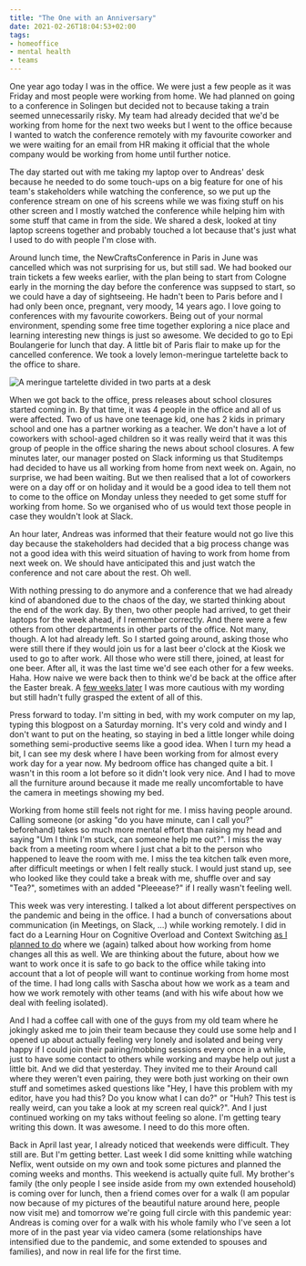 ```yaml
---
title: "The One with an Anniversary"
date: 2021-02-26T18:04:53+02:00
tags:
- homeoffice
- mental health
- teams
---
```


One year ago today I was in the office. We were just a few people as it was Friday and most people were working from home. We had planned on going to a conference in Solingen but decided not to because taking a train seemed unnecessarily risky. My team had already decided that we'd be working from home for the next two weeks but I went to the office because I wanted to watch the conference remotely with my favourite coworker and we were waiting for an email from HR making it official that the whole company would be working from home until further notice.

The day started out with me taking my laptop over to Andreas' desk because he needed to do some touch-ups on a big feature for one of his team's stakeholders while watching the conference, so we put up the conference stream on one of his screens while we was fixing stuff on his other screen and I mostly watched the conference while helping him with some stuff that came in from the side. We shared a desk, looked at tiny laptop screens together and probably touched a lot because that's just what I used to do with people I'm close with.

Around lunch time, the NewCraftsConference in Paris in June was cancelled which was not surprising for us, but still sad. We had booked our train tickets a few weeks earlier, with the plan being to start from Cologne early in the morning the day before the conference was suppsed to start, so we could have a day of sightseeing. He hadn't been to Paris before and I had only been once, pregnant, very moody, 14 years ago. I love going to conferences with my favourite coworkers. Being out of your normal environment, spending some free time together exploring a nice place and learning interesting new things is just so awesome. We decided to go to Epi Boulangerie for lunch that day. A little bit of Paris flair to make up for the cancelled conference. We took a lovely lemon-meringue tartelette back to the office to share.

![A meringue tartelette divided in two parts at a desk](/images/posts/2021-03-13-tartelette.jpeg)

When we got back to the office, press releases about school closures started coming in. By that time, it was 4 people in the office and all of us were affected. Two of us have one teenage kid, one has 2 kids in primary school and one has a partner working as a teacher. We don't have a lot of coworkers with school-aged children so it was really weird that it was this group of people in the office sharing the news about school closures. A few minutes later, our manager posted on Slack informing us that Studitemps had decided to have us all working from home from next week on. Again, no surprise, we had been waiting. But we then realised that a lot of coworkers were on a day off or on holiday and it would be a good idea to tell them not to come to the office on Monday unless they needed to get some stuff for working from home. So we organised who of us would text those people in case they wouldn't look at Slack.

An hour later, Andreas was informed that their feature would not go live this day because the stakeholders had decided that a big process change was not a good idea with this weird situation of having to work from home from next week on. We should have anticipated this and just watch the conference and not care about the rest. Oh well.

With nothing pressing to do anymore and a conference that we had already kind of abandoned due to the chaos of the day, we started thinking about the end of the work day. By then, two other people had arrived, to get their laptops for the week ahead, if I remember correctly. And there were a few others from other departments in other parts of the office. Not many, though. A lot had already left. So I started going around, asking those who were still there if they would join us for a last beer o'clock at the Kiosk we used to go to after work. All those who were still there, joined, at least for one beer. After all, it was the last time we'd see each other for a few weeks. Haha. How naive we were back then to think we'd be back at the office after the Easter break. A [few weeks later](/posts/2020-04-06-at-home) I was more cautious with my wording but still hadn't fully grasped the extent of all of this.

Press forward to today. I'm sitting in bed, with my work computer on my lap, typing this blogpost on a Saturday morning. It's very cold and windy and I don't want to put on the heating, so staying in bed a little longer while doing something semi-productive seems like a good idea. When I turn my head a bit, I can see my desk where I have been working from for almost every work day for a year now. My bedroom office has changed quite a bit. I wasn't in this room a lot before so it didn't look very nice. And I had to move all the furniture around because it made me really uncomfortable to have the camera in meetings showing my bed.

Working from home still feels not right for me. I miss having people around. Calling someone (or asking "do you have minute, can I call you?" beforehand) takes so much more mental effort than raising my head and saying "Um I think I'm stuck, can someone help me out?". I miss the way back from a meeting room where I just chat a bit to the person who happened to leave the room with me. I miss the tea kitchen talk even more, after difficult meetings or when I felt really stuck. I would just stand up, see who looked like they could take a break with me, shuffle over and say "Tea?", sometimes with an added "Pleeease?" if I really wasn't feeling well.

This week was very interesting. I talked a lot about different perspectives on the pandemic and being in the office. I had a bunch of conversations about communication (in Meetings, on Slack, ...) while working remotely. I did in fact do a Learning Hour on Cognitive Overload and Context Switching [as I planned to do](/posts/2021-02-26-dinosaurs) where we (again) talked about how working from home changes all this as well. We are thinking about the future, about how we want to work once it is safe to go back to the office while taking into account that a lot of people will want to continue working from home most of the time. I had long calls with Sascha about how we work as a team and how we work remotely with other teams (and with his wife about how we deal with feeling isolated).

And I had a coffee call with one of the guys from my old team where he jokingly asked me to join their team because they could use some help and I opened up about actually feeling very lonely and isolated and being very happy if I could join their pairing/mobbing sessions every once in a while, just to have some contact to others while working and maybe help out just a little bit. And we did that yesterday. They invited me to their Around call where they weren't even pairing, they were both just working on their own stuff and sometimes asked questions like "Hey, I have this problem with my editor, have you had this? Do you know what I can do?" or "Huh? This test is really weird, can you take a look at my screen real quick?". And I just continued working on my taks without feeling so alone. I'm getting teary writing this down. It was awesome. I need to do this more often.

Back in April last year, I already noticed that weekends were difficult. They still are. But I'm getting better. Last week I did some knitting while watching Neflix, went outside on my own and took some pictures and planned the coming weeks and months. This weekend is actually quite full. My brother's family (the only people I see inside aside from my own extended household) is coming over for lunch, then a friend comes over for a walk (I am popular now because of my pictures of the beautiful nature around here, people now visit me) and tomorrow we're going full circle with this pandemic year: Andreas is coming over for a walk with his whole family who I've seen a lot more of in the past year via video camera (some relationships have intensified due to the pandemic, and some extended to spouses and families), and now in real life for the first time.




